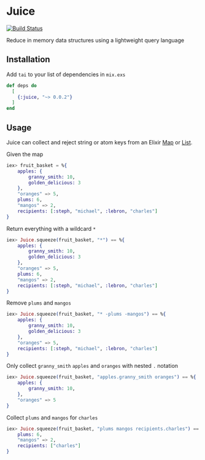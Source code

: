 # Juice
[![Build Status](https://circleci.com/gh/rupurt/juice.png)](https://circleci.com/gh/rupurt/juice)

Reduce in memory data structures using a lightweight query language

## Installation

Add `tai` to your list of dependencies in `mix.exs`

```elixir
def deps do
  [
    {:juice, "~> 0.0.2"}
  ]
end
```

## Usage

Juice can collect and reject string or atom keys from an Elixir [Map](https://hexdocs.pm/elixir/Map.html) or [List](https://hexdocs.pm/elixir/List.html).

Given the map

```elixir
iex> fruit_basket = %{
	apples: {
		granny_smith: 10,
		golden_delicious: 3
	},
	"oranges" => 5,
	plums: 6,
	"mangos" => 2,
	recipients: [:steph, "michael", :lebron, "charles"]
}
```

Return everything with a wildcard `*`

```elixir
iex> Juice.squeeze(fruit_basket, "*") == %{
	apples: {
		granny_smith: 10,
		golden_delicious: 3
	},
	"oranges" => 5,
	plums: 6,
	"mangos" => 2,
	recipients: [:steph, "michael", :lebron, "charles"]
}
```

Remove `plums` and `mangos`

```elixir
iex> Juice.squeeze(fruit_basket, "* -plums -mangos") == %{
	apples: {
		granny_smith: 10,
		golden_delicious: 3
	},
	"oranges" => 5,
	recipients: [:steph, "michael", :lebron, "charles"]
}
```

Only collect `granny_smith` `apples` and `oranges` with nested `.` notation

```elixir
iex> Juice.squeeze(fruit_basket, "apples.granny_smith oranges") == %{
	apples: {
		granny_smith: 10,
	},
	"oranges" => 5
}
```

Collect `plums` and `mangos` for `charles`

```elixir
iex> Juice.squeeze(fruit_basket, "plums mangos recipients.charles") == %{
	plums: 6,
	"mangos" => 2,
	recipients: ["charles"]
}
```